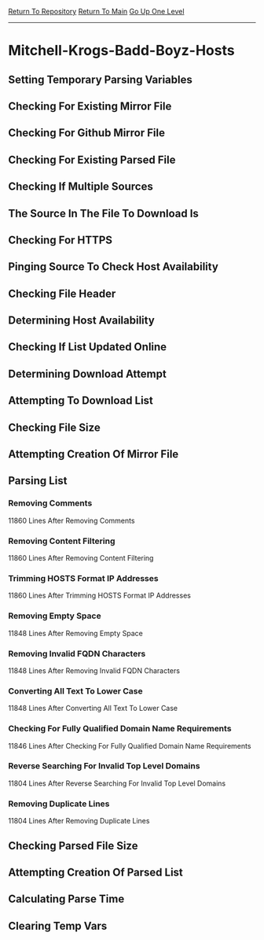 [Return To Repository](https://github.com/deathbybandaid/piholeparser/)
[Return To Main](https://github.com/deathbybandaid/piholeparser/blob/master/RecentRunLogs/Mainlog.md)
[Go Up One Level](https://github.com/deathbybandaid/piholeparser/blob/master/RecentRunLogs/TopLevelScripts/30-Processing-Blacklists.md)
____________________________________
# Mitchell-Krogs-Badd-Boyz-Hosts
## Setting Temporary Parsing Variables
## Checking For Existing Mirror File
## Checking For Github Mirror File
## Checking For Existing Parsed File
## Checking If Multiple Sources
## The Source In The File To Download Is
## Checking For HTTPS
## Pinging Source To Check Host Availability
## Checking File Header
## Determining Host Availability
## Checking If List Updated Online
## Determining Download Attempt
## Attempting To Download List
## Checking File Size
## Attempting Creation Of Mirror File
## Parsing List
### Removing Comments
11860 Lines After Removing Comments
### Removing Content Filtering
11860 Lines After Removing Content Filtering
### Trimming HOSTS Format IP Addresses
11860 Lines After Trimming HOSTS Format IP Addresses
### Removing Empty Space
11848 Lines After Removing Empty Space
### Removing Invalid FQDN Characters
11848 Lines After Removing Invalid FQDN Characters
### Converting All Text To Lower Case
11848 Lines After Converting All Text To Lower Case
### Checking For Fully Qualified Domain Name Requirements
11846 Lines After Checking For Fully Qualified Domain Name Requirements
### Reverse Searching For Invalid Top Level Domains
11804 Lines After Reverse Searching For Invalid Top Level Domains
### Removing Duplicate Lines
11804 Lines After Removing Duplicate Lines
## Checking Parsed File Size
## Attempting Creation Of Parsed List
## Calculating Parse Time
## Clearing Temp Vars
